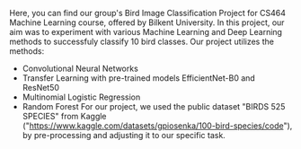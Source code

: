 Here, you can find our group's Bird Image Classification Project for CS464 Machine Learning course, offered by Bilkent University. In this project, our aim was to experiment with various Machine Learning and Deep Learning methods to successfuly classify 10 bird classes. Our project utilizes the methods:
* Convolutional Neural Networks
* Transfer Learning with pre-trained models EfficientNet-B0 and ResNet50
* Multinomial Logistic Regression
* Random Forest
For our project, we used the public dataset "BIRDS 525 SPECIES" from Kaggle ("https://www.kaggle.com/datasets/gpiosenka/100-bird-species/code"), by pre-processing and adjusting it to our specific task.

